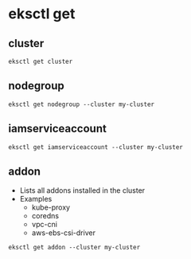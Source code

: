 # eksctl get

## cluster

```shell
eksctl get cluster
```

## nodegroup

```shell
eksctl get nodegroup --cluster my-cluster
```

## iamserviceaccount

```shell
eksctl get iamserviceaccount --cluster my-cluster
```

## addon

- Lists all addons installed in the cluster
- Examples
  - kube-proxy
  - coredns
  - vpc-cni
  - aws-ebs-csi-driver

```shell
eksctl get addon --cluster my-cluster
```

